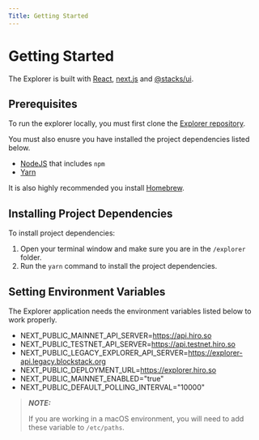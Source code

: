 ```yaml
---
Title: Getting Started
---
```


# Getting Started

The Explorer is built with [React](https://reactjs.org/), [next.js](https://github.com/vercel/next.js) and [@stacks/ui](https://github.com/hirosystems/ui).

## Prerequisites

To run the explorer locally, you must first clone the [Explorer repository](https://github.com/hirosystems/explorer).

You must also enusre you have installed the project dependencies listed below.

- [NodeJS](https://nodejs.dev/en/) that includes `npm`
- [Yarn](https://yarnpkg.com/)

It is also highly recommended you install [Homebrew](https://brew.sh/).

## Installing Project Dependencies

To install project dependencies:

1. Open your terminal window and make sure you are in the `/explorer` folder.
2. Run the `yarn` command to install the project dependencies.

## Setting Environment Variables

The Explorer application needs the environment variables listed below to work properly. 

- NEXT_PUBLIC_MAINNET_API_SERVER=https://api.hiro.so
- NEXT_PUBLIC_TESTNET_API_SERVER=https://api.testnet.hiro.so
- NEXT_PUBLIC_LEGACY_EXPLORER_API_SERVER=https://explorer-api.legacy.blockstack.org
- NEXT_PUBLIC_DEPLOYMENT_URL=https://explorer.hiro.so
- NEXT_PUBLIC_MAINNET_ENABLED="true"
- NEXT_PUBLIC_DEFAULT_POLLING_INTERVAL="10000"

> **_NOTE:_**
>
> If you are working in a macOS environment, you will need to add these variable to `/etc/paths`.
